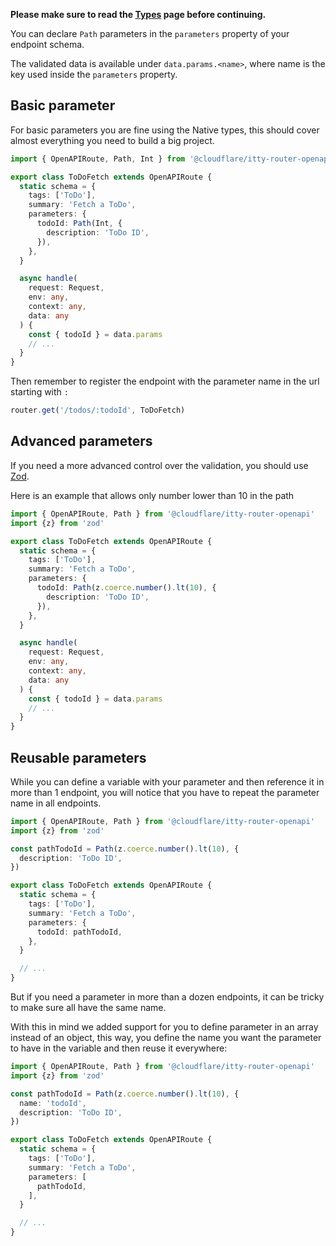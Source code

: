 **Please make sure to read the [Types](../types.md) page before continuing.**


You can declare `Path` parameters in the `parameters` property of your endpoint schema.

The validated data is available under `data.params.<name>`, where name is the key used inside the `parameters` property.
 
## Basic parameter

For basic parameters you are fine using the Native types, this should cover almost everything you need to build a big
project.

```ts hl_lines="8-10"
import { OpenAPIRoute, Path, Int } from '@cloudflare/itty-router-openapi'

export class ToDoFetch extends OpenAPIRoute {
  static schema = {
    tags: ['ToDo'],
    summary: 'Fetch a ToDo',
    parameters: {
      todoId: Path(Int, {
        description: 'ToDo ID',
      }),
    },
  }

  async handle(
    request: Request,
    env: any,
    context: any,
    data: any
  ) {
    const { todoId } = data.params
    // ...
  }
}
```

Then remember to register the endpoint with the parameter name in the url starting with `:`

```ts
router.get('/todos/:todoId', ToDoFetch)
```

## Advanced parameters

If you need a more advanced control over the validation, you should use [Zod](https://zod.dev/).

Here is an example that allows only number lower than 10 in the path

```ts hl_lines="9-11"
import { OpenAPIRoute, Path } from '@cloudflare/itty-router-openapi'
import {z} from 'zod'

export class ToDoFetch extends OpenAPIRoute {
  static schema = {
    tags: ['ToDo'],
    summary: 'Fetch a ToDo',
    parameters: {
      todoId: Path(z.coerce.number().lt(10), {
        description: 'ToDo ID',
      }),
    },
  }

  async handle(
    request: Request,
    env: any,
    context: any,
    data: any
  ) {
    const { todoId } = data.params
    // ...
  }
}
```

## Reusable parameters

While you can define a variable with your parameter and then reference it in more than 1 endpoint, you will notice that
you have to repeat the parameter name in all endpoints.

```ts hl_lines="4-6 13"
import { OpenAPIRoute, Path } from '@cloudflare/itty-router-openapi'
import {z} from 'zod'

const pathTodoId = Path(z.coerce.number().lt(10), {
  description: 'ToDo ID',
})

export class ToDoFetch extends OpenAPIRoute {
  static schema = {
    tags: ['ToDo'],
    summary: 'Fetch a ToDo',
    parameters: {
      todoId: pathTodoId,
    },
  }

  // ...
}
```


But if you need a parameter in more than a dozen endpoints, it can be tricky to make sure all have the same name.

With this in mind we added support for you to define parameter in an array instead of an object, this way, you define
the name you want the parameter to have in the variable and then reuse it everywhere:


```ts hl_lines="5 13-15"
import { OpenAPIRoute, Path } from '@cloudflare/itty-router-openapi'
import {z} from 'zod'

const pathTodoId = Path(z.coerce.number().lt(10), {
  name: 'todoId',
  description: 'ToDo ID',
})

export class ToDoFetch extends OpenAPIRoute {
  static schema = {
    tags: ['ToDo'],
    summary: 'Fetch a ToDo',
    parameters: [
      pathTodoId,
    ],
  }

  // ...
}
```
